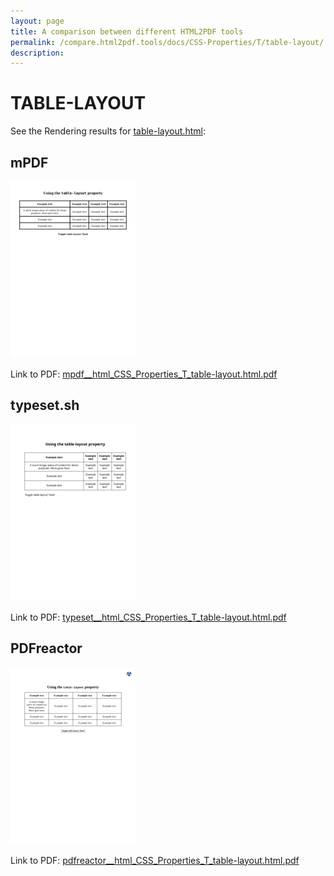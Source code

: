 ```yaml
---
layout: page
title: A comparison between different HTML2PDF tools
permalink: /compare.html2pdf.tools/docs/CSS-Properties/T/table-layout/
description: 
---
```


# TABLE-LAYOUT

See the Rendering results for [table-layout.html](/html/CSS%20Properties/T/table-layout.html):

## mPDF
![](mpdf__html_CSS_Properties_T_table-layout.html.png) 

Link to PDF: [mpdf__html_CSS_Properties_T_table-layout.html.pdf](mpdf__html_CSS_Properties_T_table-layout.html.pdf)

## typeset.sh
![](typeset__html_CSS_Properties_T_table-layout.html.png) 

Link to PDF: [typeset__html_CSS_Properties_T_table-layout.html.pdf](typeset__html_CSS_Properties_T_table-layout.html.pdf)

## PDFreactor
![](pdfreactor__html_CSS_Properties_T_table-layout.html.png) 

Link to PDF: [pdfreactor__html_CSS_Properties_T_table-layout.html.pdf](pdfreactor__html_CSS_Properties_T_table-layout.html.pdf)
